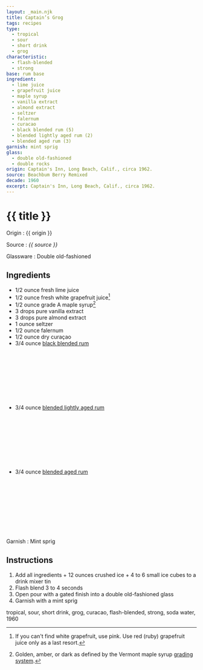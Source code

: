 ```yaml
---
layout: _main.njk
title: Captain’s Grog
tags: recipes
type:
  - tropical
  - sour
  - short drink
  - grog
characteristic:
  - flash-blended
  - strong
base: rum base
ingredient:
  - lime juice
  - grapefruit juice
  - maple syrup
  - vanilla extract
  - almond extract
  - seltzer
  - falernum
  - curacao
  - black blended rum (5)
  - blended lightly aged rum (2)
  - blended aged rum (3)
garnish: mint sprig
glass:
  - double old-fashioned
  - double rocks
origin: Captain's Inn, Long Beach, Calif., circa 1962.
source: Beachbum Berry Remixed
decade: 1960
excerpt: Captain's Inn, Long Beach, Calif., circa 1962.
---
```

<!-- markdownlint-disable MD025 -->
# {{ title }}
<!-- markdownlint-enable MD025 -->

Origin
  : {{ origin }}

Source
  : <cite><span data-pagefind-filter="Source">{{ source }}</span></cite>

Glassware
  : <span data-pagefind-filter="Glassware">Double old-fashioned</span>

## Ingredients

* 1/2 ounce fresh lime juice
* 1/2 ounce fresh white grapefruit juice[^1]
* 1/2 ounce grade A maple syrup[^2]
* 3 drops pure vanilla extract
* 3 drops pure almond extract
* 1 ounce seltzer
* 1/2 ounce falernum
* 1/2 ounce dry curaçao
* 3/4 ounce [black blended rum](/11-rum-black-blended/)<icon-l space="1em" class="bigger" label="(5)"><span class="with-icon"><svg class="icon"><use href="/assets/images/icons/circle-5.svg#circle-5"></use></svg></span></icon-l>
* 3/4 ounce [blended lightly aged rum](/rums/04-rum-blended-lightly-aged/)<icon-l space="1em" class="bigger" label="(2)"><span class="with-icon"><svg class="icon"><use href="/assets/images/icons/circle-2.svg#circle-2"></use></svg></span></icon-l>
* 3/4 ounce [blended aged rum](/rums/05-rum-blended-aged/)<icon-l space="1em" class="bigger" label="(3)"><span class="with-icon"><svg class="icon"><use href="/assets/images/icons/circle-3.svg#circle-3"></use></svg></span></icon-l>

[^1]: If you can't find white grapefruit, use pink. Use red (ruby) grapefruit juice only as a last resort.

[^2]: Golden, amber, or dark as defined by the Vermont maple syrup <a href="https://vermontmaple.org/maple-syrup-grades" target="_blank" rel="external noopener">grading system</a>.

Garnish
  : <span data-pagefind-filter="Garnish">Mint sprig</span>

## Instructions

1. Add all ingredients + 12 ounces crushed ice + 4 to 6 small ice cubes to a drink mixer tin
2. Flash blend 3 to 4 seconds
3. Open pour with a gated finish into a double old-fashioned glass
4. Garnish with a mint sprig

</tiki-callout>

<div
  class="sr-only"
  data-cat[0]="Drink"
  data-type[0]="Tropical"
  data-type[1]="Sour"
  data-type[2]="Short drink"
  data-type[3]="Grog"
  data-char[0]="Flash-blended"
  data-char[1]="Strong"
  data-origin[0]="Captain’s Inn, Long Beach, Calif."
  data-base[0]="Rum/Cane spirits"
  data-ingredient[0]="Lime juice"
  data-ingredient[1]="Grapefruit juice"
  data-ingredient[2]="Maple syrup"
  data-ingredient[3]="Vanilla extract"
  data-ingredient[4]="Almond extract"
  data-ingredient[5]="Seltzer"
  data-ingredient[6]="Soda water"
  data-ingredient[7]="Falernum"
  data-ingredient[8]="Curaçao, dry"
  data-ingredient[9]="Curaçao"
  data-ingredient[10]="Black blended rum [5]"
  data-ingredient[11]="Blended lightly aged rum [2]"
  data-ingredient[12]="Blended aged rum [3]"
  data-juice[0]="Lime juice"
  data-juice[1]="Grapefruit juice"
  data-syrup[0]="Maple syrup"
  data-pantry[0]="Vanilla extract"
  data-pantry[1]="Almond extract"
  data-pantry[2]="Mint sprig"
  data-soda[0]="Seltzer"
  data-soda[1]="Soda water"
  data-liquor[0]="Falernum"
  data-liquor[1]="Curaçao, dry"
  data-liquor[2]="Curaçao"
  data-liquor[3]="Black blended rum [5]"
  data-liquor[4]="Blended lightly aged rum [2]"
  data-liquor[5]="Blended aged rum [3]"
  data-glass[0]="Double rocks"
  data-decade[0]="1960"
  data-pagefind-filter="
    Category[data-cat[0]],
    Type[data-type[0]],
    Type[data-type[1]],
    Type[data-type[2]],
    Type[data-type[3]],
    Characteristic[data-char[0]],
    Characteristic[data-char[1]],
    Origin[data-origin[0]],
    Base[data-base[0]],
    Ingredient[data-ingredient[0]],
    Ingredient[data-ingredient[1]],
    Ingredient[data-ingredient[2]],
    Ingredient[data-ingredient[3]],
    Ingredient[data-ingredient[4]],
    Ingredient[data-ingredient[5]],
    Ingredient[data-ingredient[6]],
    Ingredient[data-ingredient[7]],
    Ingredient[data-ingredient[8]],
    Ingredient[data-ingredient[9]],
    Ingredient[data-ingredient[10]],
    Ingredient[data-ingredient[11]],
    Ingredient[data-ingredient[12]],
    Juice[data-juice[0]],
    Juice[data-juice[1]],
    Syrup[data-syrup[0]],
    Pantry[data-pantry[0]],
    Pantry[data-pantry[1]],
    Pantry[data-pantry[2]],
    Soda & seltzer[data-soda[0]],
    Soda & seltzer[data-soda[1]],
    Liquor[data-liquor[0]],
    Liquor[data-liquor[1]],
    Liquor[data-liquor[2]],
    Liquor[data-liquor[3]],
    Liquor[data-liquor[4]],
    Glassware[data-glass[0]],
    Decade[data-decade[0]]
  "
>
</div>

<div class="keywords" aria-hidden>tropical, sour, short drink, grog, curacao, flash-blended, strong, soda water, 1960</div>
